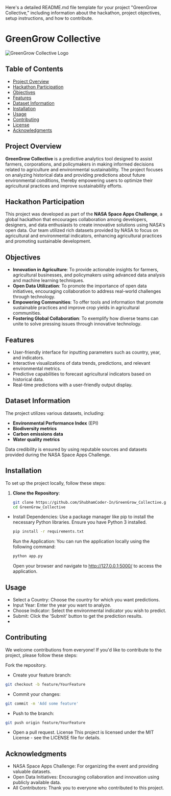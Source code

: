 Here's a detailed README.md file template for your project "GreenGrow Collective," including information about the hackathon, project objectives, setup instructions, and how to contribute.

# GreenGrow Collective

![GreenGrow Collective Logo](path_to_your_logo_image) <!-- Replace with your logo image path if you have one -->

## Table of Contents
- [Project Overview](#project-overview)
- [Hackathon Participation](#hackathon-participation)
- [Objectives](#objectives)
- [Features](#features)
- [Dataset Information](#dataset-information)
- [Installation](#installation)
- [Usage](#usage)
- [Contributing](#contributing)
- [License](#license)
- [Acknowledgments](#acknowledgments)

## Project Overview

**GreenGrow Collective** is a predictive analytics tool designed to assist farmers, corporations, and policymakers in making informed decisions related to agriculture and environmental sustainability. The project focuses on analyzing historical data and providing predictions about future environmental conditions, thereby empowering users to optimize their agricultural practices and improve sustainability efforts.

## Hackathon Participation

This project was developed as part of the **NASA Space Apps Challenge**, a global hackathon that encourages collaboration among developers, designers, and data enthusiasts to create innovative solutions using NASA's open data. Our team utilized rich datasets provided by NASA to focus on agricultural and environmental indicators, enhancing agricultural practices and promoting sustainable development.

## Objectives

- **Innovation in Agriculture**: To provide actionable insights for farmers, agricultural businesses, and policymakers using advanced data analysis and machine learning techniques.
- **Open Data Utilization**: To promote the importance of open data initiatives, encouraging collaboration to address real-world challenges through technology.
- **Empowering Communities**: To offer tools and information that promote sustainable practices and improve crop yields in agricultural communities.
- **Fostering Global Collaboration**: To exemplify how diverse teams can unite to solve pressing issues through innovative technology.

## Features

- User-friendly interface for inputting parameters such as country, year, and indicators.
- Interactive visualizations of data trends, predictions, and relevant environmental metrics.
- Predictive capabilities to forecast agricultural indicators based on historical data.
- Real-time predictions with a user-friendly output display.

## Dataset Information

The project utilizes various datasets, including:
- **Environmental Performance Index** (EPI)
- **Biodiversity metrics**
- **Carbon emissions data**
- **Water quality metrics**

Data credibility is ensured by using reputable sources and datasets provided during the NASA Space Apps Challenge.

## Installation

To set up the project locally, follow these steps:

1. **Clone the Repository**:
   ```bash
   git clone https://github.com/ShubhamCoder-In/GreenGrow_Collective.git
   cd GreenGrow_Collective
   ```
- Install Dependencies: Use a package manager like pip to install the necessary Python libraries. Ensure you have Python 3 installed.

   ```bash
   pip install -r requirements.txt
   ````
   Run the Application: You can run the application locally using the following command:
   ```bash
   python app.py
   ```
   Open your browser and navigate to http://127.0.0.1:5000/ to access the application.
## Usage
- Select a Country: Choose the country for which you want predictions.
- Input Year: Enter the year you want to analyze.
- Choose Indicator: Select the environmental indicator you wish to predict.
- Submit: Click the 'Submit' button to get the prediction results.
- 
## Contributing
We welcome contributions from everyone! If you'd like to contribute to the project, please follow these steps:

Fork the repository.
- Create your feature branch:
```bash
git checkout -b feature/YourFeature
```
- Commit your changes:
```bash
git commit -m 'Add some feature'
```
- Push to the branch:
```bash
git push origin feature/YourFeature
```
- Open a pull request.
License
This project is licensed under the MIT License - see the LICENSE file for details.

## Acknowledgments
- NASA Space Apps Challenge: For organizing the event and providing valuable datasets.
- Open Data Initiatives: Encouraging collaboration and innovation using publicly available data.
- All Contributors: Thank you to everyone who contributed to this project.
